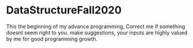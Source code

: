 # DataStructureFall2020
This the beginning of my advance programming, Correct me if something doesnt seem right to you.
make suggestions, your inputs are highly valued by me for good programming growth.
